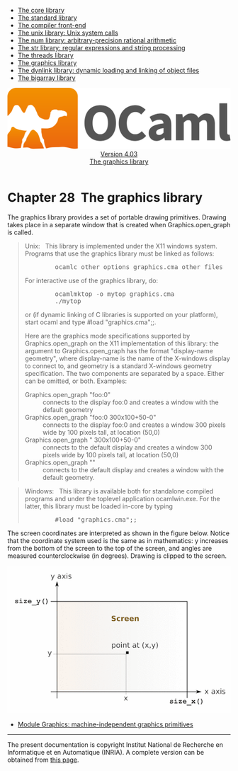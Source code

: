 <!-- ((! set title Manual !)) ((! set documentation !)) ((! set manual !)) ((! set nobreadcrumb !)) -->
<div class="manual content"><ul class="part_menu"><li><a href="core.html">The core library</a></li><li><a href="stdlib.html">The standard library</a></li><li><a href="parsing.html">The compiler front-end</a></li><li><a href="libunix.html">The unix library: Unix system calls</a></li><li><a href="libnum.html">The num library: arbitrary-precision rational arithmetic</a></li><li><a href="libstr.html">The str library: regular expressions and string processing</a></li><li><a href="libthreads.html">The threads library</a></li><li class="active"><a href="libgraph.html">The graphics library</a></li><li><a href="libdynlink.html">The dynlink library: dynamic loading and linking of object files</a></li><li><a href="libbigarray.html">The bigarray library</a></li></ul><header><nav class="toc brand"><a class="brand" href="https://ocaml.org/"><img src="colour-logo-gray.svg" class="svg" alt="OCaml"></a></nav><nav class="toc"><div class="toc_version"><a href="/docs" id="version-select">Version 4.03</a></div><div class="toc_title"><a href="#">The graphics library</a></div></nav></header>




<h1 class="chapter" id="sec523"><span>Chapter 28</span>&nbsp;&nbsp;The graphics library</h1>
<p>The <span class="c006">graphics</span> library provides a set of portable drawing primitives.
Drawing takes place
in a separate window that is created when <span class="c006">Graphics.open_graph</span> is called.</p><blockquote class="quote"><span class="c010">Unix:</span>&nbsp;&nbsp;
This library is implemented under the X11 windows system. 
Programs that use the <span class="c006">graphics</span> library must be linked as follows:
<pre>        ocamlc <span class="c012">other options</span> graphics.cma <span class="c012">other files</span>
</pre>
For interactive use of the <span class="c006">graphics</span> library, do:
<pre>        ocamlmktop -o mytop graphics.cma
        ./mytop
</pre>
or (if dynamic linking of C libraries is supported on your platform),
start <span class="c006">ocaml</span> and type <span class="c006">#load "graphics.cma";;</span>.<p>Here are the graphics mode specifications supported by
<span class="c006">Graphics.open_graph</span> on
the X11 implementation of this library:
the argument to <span class="c006">Graphics.open_graph</span> has the format
<span class="c006">"</span><span class="c012">display-name geometry</span><span class="c006">"</span>,
where <span class="c012">display-name</span> is the name of the X-windows display to
connect to, and <span class="c012">geometry</span> is a standard X-windows geometry
specification. The two components are separated by a space. Either can
be omitted, or both. Examples:
</p><dl class="description"><dt class="dt-description">
<span class="c009">Graphics.open_graph "foo:0"</span></dt><dd class="dd-description">
connects to the display <span class="c006">foo:0</span> and creates a window with the default geometry
</dd><dt class="dt-description"><span class="c009">Graphics.open_graph "foo:0 300x100+50-0"</span></dt><dd class="dd-description">
connects to the display <span class="c006">foo:0</span> and creates a window 300 pixels wide
by 100 pixels tall, at location (50,0)
</dd><dt class="dt-description"><span class="c009">Graphics.open_graph " 300x100+50-0"</span></dt><dd class="dd-description">
connects to the default display and creates a window 300 pixels wide
by 100 pixels tall, at location (50,0)
</dd><dt class="dt-description"><span class="c009">Graphics.open_graph ""</span></dt><dd class="dd-description">
connects to the default display and creates a window with the default
geometry.
</dd></dl></blockquote><blockquote class="quote"><span class="c010">Windows:</span>&nbsp;&nbsp;
This library is available both for standalone compiled programs and
under the toplevel application <span class="c006">ocamlwin.exe</span>. For the latter, this
library must be loaded in-core by typing
<pre>        #load "graphics.cma";;
</pre></blockquote><p>The screen coordinates are interpreted as shown in the figure below.
Notice that the coordinate system used is the same as in mathematics:
<span class="c012">y</span> increases from the bottom of the screen to the top of the screen,
and angles are measured counterclockwise (in degrees).
Drawing is clipped to the screen.
</p><div class="center">
<img src="libgraph.gif">
</div><ul class="ftoc2"><li class="li-links">
<a href="../../api/4.03/Graphics.html">Module <span class="c006">Graphics</span>: machine-independent graphics primitives</a>
</li></ul>
<hr>





<div class="copyright">The present documentation is copyright Institut National de Recherche en Informatique et en Automatique (INRIA). A complete version can be obtained from <a href="http://caml.inria.fr/pub/docs/manual-ocaml/">this page</a>.</div></div>